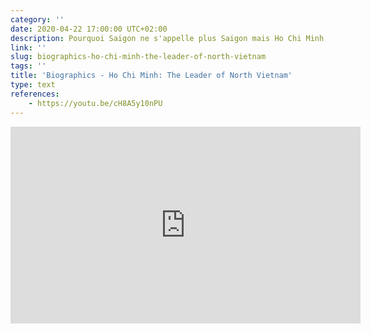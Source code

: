 ```yaml
---
category: ''
date: 2020-04-22 17:00:00 UTC+02:00
description: Pourquoi Saigon ne s'appelle plus Saigon mais Ho Chi Minh City?
link: ''
slug: biographics-ho-chi-minh-the-leader-of-north-vietnam
tags: ''
title: 'Biographics - Ho Chi Minh: The Leader of North Vietnam'
type: text
references:
    - https://youtu.be/cH8A5y10nPU
---
```

<iframe width="560" height="315" src="https://www.youtube-nocookie.com/embed/cH8A5y10nPU" frameborder="0" allow="accelerometer; autoplay; encrypted-media; gyroscope; picture-in-picture" allowfullscreen></iframe>

